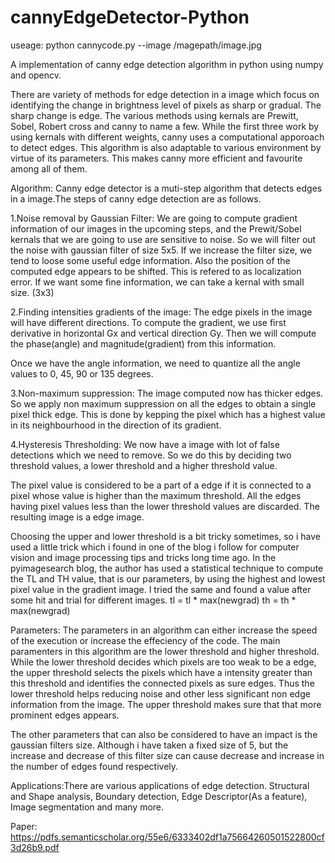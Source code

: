 # cannyEdgeDetector-Python
useage: python cannycode.py --image /magepath/image.jpg

A implementation of canny edge detection algorithm in python using numpy and opencv.

There are variety of methods for edge detection in a image which focus on identifying the change in brightness level of pixels as sharp or gradual. The sharp change is edge. The various methods using kernals are Prewitt, Sobel, Robert cross and canny to name a few. While the first three work by using kernals with different weights, canny  uses a computational apporoach to detect edges. This algorithm is also adaptable  to various environment by virtue of its parameters. This makes canny more efficient and favourite among all of them.

Algorithm: Canny edge detector is a muti-step algorithm that detects edges in a image.The steps of canny edge detection are as follows.

1.Noise removal by Gaussian Filter: We are going to compute gradient information of our images in the upcoming steps, and the Prewit/Sobel kernals that we are going to use are sensitive to noise. So we will filter out the noise with gaussian filter of size 5x5. If we increase the filter size, we tend to loose some useful edge information. Also the position of the computed edge appears to be shifted. This is refered to as localization error. If we want some fine information, we can take a kernal with small size. (3x3)

2.Finding intensities gradients of the image: The edge pixels in the image will have different directions. To compute the gradient, we use first derivative in horizontal Gx and vertical direction Gy. Then we will compute the phase(angle) and magnitude(gradient) from this information.      

Once we have the angle information, we need to quantize all the angle values to 0, 45, 90 or 135 degrees.

3.Non-maximum suppression: The image computed now has thicker edges. So we apply non maximum suppression on all the edges to obtain a single pixel thick edge. This is done by kepping the pixel which has a highest value in its neighbourhood in the direction of its gradient.

4.Hysteresis Thresholding: We now have a image with lot of false detections which we need to remove. So we do this by deciding two threshold values, a lower threshold and a higher threshold value. 

The pixel value is considered to be a part of a edge if it is connected to a pixel whose value is higher than the maximum threshold. All the edges having pixel values less than the lower threshold values are discarded. The resulting image is a edge image.

Choosing the upper and lower threshold is a bit tricky sometimes, so i have used a little trick which i found in one of the blog i follow for computer vision and image processing tips and tricks long time ago. In the pyimagesearch blog, the author has used a statistical technique to compute the TL and TH value, that is our parameters, by using the highest and lowest pixel value in the gradient image. I tried the same and found a value after some hit and trial for different images.
			                tl  = tl  * max(newgrad)
				        th = th * max(newgrad)

Parameters: The parameters in an algorithm can either increase the speed of the execution or increase the effeciency of the code. The main paramenters in this algorithm are the lower threshold and higher threshold. While the lower threshold decides which pixels are too weak to be a edge, the upper threshold selects the pixels which have a intensity greater than this threshold and identifies the connected pixels as sure edges. Thus the lower threshold helps reducing noise and other less significant non edge information from the image. The upper threshold makes sure that that  more prominent edges appears.

The other parameters that can also be considered to have an impact is the gaussian filters size. Although i have taken a fixed size of 5, but the increase and decrease of this filter size can cause decrease and increase  in the number of edges found respectively.
 
Applications:There are various applications of edge detection.
Structural and Shape analysis, Boundary detection, Edge Descriptor(As a feature), Image segmentation and many more.

Paper: https://pdfs.semanticscholar.org/55e6/6333402df1a75664260501522800cf3d26b9.pdf 

